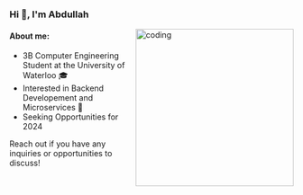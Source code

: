 <h3 align="left">Hi 👋, I'm Abdullah</h3>
<img align="right" alt="coding" width="280" src="https://media.tenor.com/2uyENRmiUt0AAAAC/coding.gif">
<h4 align="left">About me:</h4>
<ul>
  <li> 3B Computer Engineering Student at the University of Waterloo 🎓</li>
  <li> Interested in Backend Developement and Microservices 🌱</li>
  <li> Seeking Opportunities for 2024</li>
</ul>

<p>Reach out if you have any inquiries or opportunities to discuss! </p>
